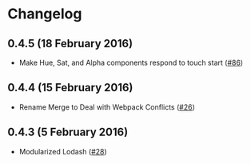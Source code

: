# Changelog

## 0.4.5 (18 February 2016)

- Make Hue, Sat, and Alpha components respond to touch start ([#86](https://github.com/casesandberg/reactcss/pull/86))

## 0.4.4 (15 February 2016)

- Rename Merge to Deal with Webpack Conflicts ([#26](https://github.com/casesandberg/reactcss/issues/26))

## 0.4.3 (5 February 2016)

- Modularized Lodash ([#28](https://github.com/casesandberg/reactcss/issues/28))
